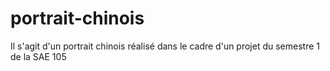 # portrait-chinois
Il s'agit d'un portrait chinois réalisé dans le cadre d'un projet du semestre 1 de la SAE 105
